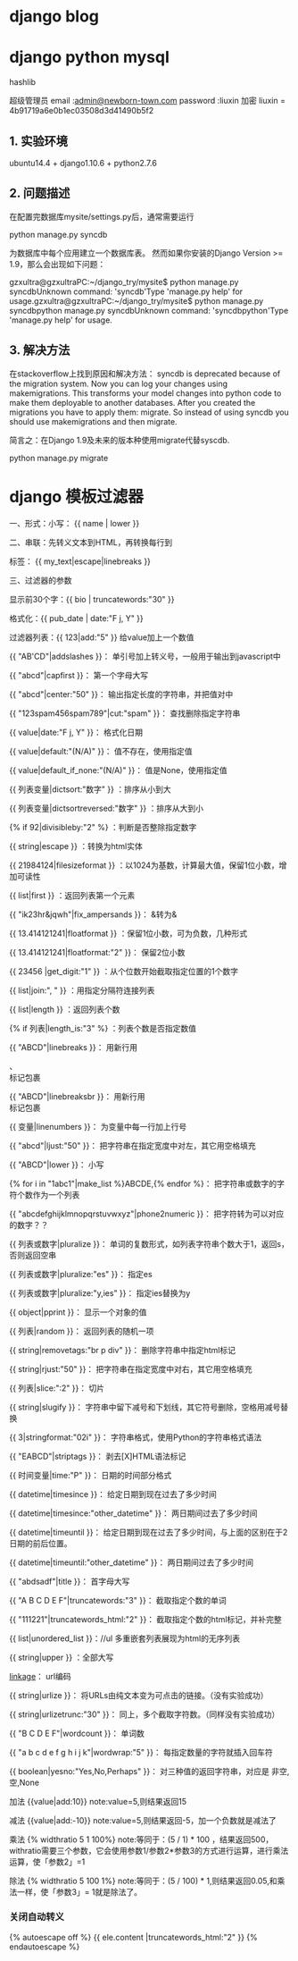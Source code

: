 # django blog


# django python mysql


hashlib

超级管理员
email :admin@newborn-town.com
password :liuxin
加密 liuxin = 4b91719a6e0b1ec03508d3d41490b5f2



## 1. 实验环境
ubuntu14.4 + django1.10.6 + python2.7.6

## 2. 问题描述
在配置完数据库mysite/settings.py后，通常需要运行

python manage.py syncdb

为数据库中每个应用建立一个数据库表。
然而如果你安装的Django Version >= 1.9，那么会出现如下问题：

gzxultra@gzxultraPC:~/django_try/mysite$ python manage.py syncdbUnknown command: 'syncdb'Type 'manage.py help' for usage.gzxultra@gzxultraPC:~/django_try/mysite$ python manage.py syncdbpython manage.py syncdbUnknown command: 'syncdbpython'Type 'manage.py help' for usage.

## 3. 解决方法
在stackoverflow上找到原因和解决方法：
syncdb is deprecated because of the migration system.
Now you can log your changes using makemigrations. This transforms your model changes into python code to make them deployable to another databases.
After you created the migrations you have to apply them: migrate.
So instead of using syncdb you should use makemigrations and then migrate.

简言之：在Django 1.9及未来的版本种使用migrate代替syscdb.

python manage.py migrate


# django 模板过滤器

一、形式：小写：  {{ name | lower }}

二、串联：先转义文本到HTML，再转换每行到 <p> 标签： {{ my_text|escape|linebreaks }}

三、过滤器的参数

显示前30个字：{{ bio | truncatewords:"30" }}

格式化：{{ pub_date | date:"F j, Y" }}

过滤器列表：{{ 123|add:"5" }} 给value加上一个数值

{{ "AB'CD"|addslashes }}： 单引号加上转义号，一般用于输出到javascript中

{{ "abcd"|capfirst }}： 第一个字母大写

{{ "abcd"|center:"50" }}： 输出指定长度的字符串，并把值对中

{{ "123spam456spam789"|cut:"spam" }}： 查找删除指定字符串

{{ value|date:"F j, Y" }}： 格式化日期

{{ value|default:"(N/A)" }}： 值不存在，使用指定值

{{ value|default_if_none:"(N/A)" }}： 值是None，使用指定值

{{ 列表变量|dictsort:"数字" }} ：排序从小到大

{{ 列表变量|dictsortreversed:"数字" }} ：排序从大到小

{% if 92|divisibleby:"2" %} ：判断是否整除指定数字

{{ string|escape }} ：转换为html实体

{{ 21984124|filesizeformat }} ：以1024为基数，计算最大值，保留1位小数，增加可读性

{{ list|first }} ：返回列表第一个元素

{{ "ik23hr&jqwh"|fix_ampersands }}： &转为&amp;

{{ 13.414121241|floatformat }} ：保留1位小数，可为负数，几种形式

{{ 13.414121241|floatformat:"2" }}： 保留2位小数

{{ 23456 |get_digit:"1" }} ：从个位数开始截取指定位置的1个数字

{{ list|join:", " }} ：用指定分隔符连接列表

{{ list|length }} ：返回列表个数

{% if 列表|length_is:"3" %} ：列表个数是否指定数值

{{ "ABCD"|linebreaks }}： 用新行用<p> 、 <br /> 标记包裹

{{ "ABCD"|linebreaksbr }}： 用新行用<br /> 标记包裹

{{ 变量|linenumbers }}： 为变量中每一行加上行号

{{ "abcd"|ljust:"50" }}： 把字符串在指定宽度中对左，其它用空格填充

{{ "ABCD"|lower }}： 小写

{% for i in "1abc1"|make_list %}ABCDE,{% endfor %}： 把字符串或数字的字符个数作为一个列表

{{ "abcdefghijklmnopqrstuvwxyz"|phone2numeric }}： 把字符转为可以对应的数字？？

{{ 列表或数字|pluralize }}： 单词的复数形式，如列表字符串个数大于1，返回s，否则返回空串

{{ 列表或数字|pluralize:"es" }}： 指定es

{{ 列表或数字|pluralize:"y,ies" }}： 指定ies替换为y

{{ object|pprint }}： 显示一个对象的值

{{ 列表|random }}： 返回列表的随机一项

{{ string|removetags:"br p div" }}： 删除字符串中指定html标记

{{ string|rjust:"50" }}： 把字符串在指定宽度中对右，其它用空格填充

{{ 列表|slice:":2" }}： 切片

{{ string|slugify }}： 字符串中留下减号和下划线，其它符号删除，空格用减号替换

{{ 3|stringformat:"02i" }}： 字符串格式，使用Python的字符串格式语法

{{ "E<A>A</A>B<C>C</C>D"|striptags }}： 剥去[X]HTML语法标记

{{ 时间变量|time:"P" }}： 日期的时间部分格式

{{ datetime|timesince }}： 给定日期到现在过去了多少时间

{{ datetime|timesince:"other_datetime" }}： 两日期间过去了多少时间

{{ datetime|timeuntil }}： 给定日期到现在过去了多少时间，与上面的区别在于2日期的前后位置。

{{ datetime|timeuntil:"other_datetime" }}： 两日期间过去了多少时间

{{ "abdsadf"|title }}： 首字母大写

{{ "A B C D E F"|truncatewords:"3" }}： 截取指定个数的单词

{{ "<a>1<a>1<a>1</a></a></a>22<a>1</a>"|truncatewords_html:"2" }}： 截取指定个数的html标记，并补完整

{{ list|unordered_list }}：//ul 多重嵌套列表展现为html的无序列表

{{ string|upper }} ：全部大写

<a href="{{ link|urlencode }}">linkage</a>： url编码

{{ string|urlize }}： 将URLs由纯文本变为可点击的链接。（没有实验成功）

{{ string|urlizetrunc:"30" }}： 同上，多个截取字符数。（同样没有实验成功）

{{ "B C D E F"|wordcount }}： 单词数

{{ "a b c d e f g h i j k"|wordwrap:"5" }}： 每指定数量的字符就插入回车符

{{ boolean|yesno:"Yes,No,Perhaps" }}： 对三种值的返回字符串，对应是 非空,空,None

加法
{{value|add:10}}
note:value=5,则结果返回15

减法
{{value|add:-10}}
note:value=5,则结果返回-5，加一个负数就是减法了

乘法
{% widthratio 5 1 100%}
note:等同于：(5 / 1) * 100 ，结果返回500，withratio需要三个参数，它会使用参数1/参数2*参数3的方式进行运算，进行乘法运算，使「参数2」=1

除法
{% widthratio 5 100 1%}
note:等同于：(5 / 100) * 1,则结果返回0.05,和乘法一样，使「参数3」= 1就是除法了。

### 关闭自动转义
{% autoescape off %}
    {{ ele.content |truncatewords_html:"2" }}
{% endautoescape %}
